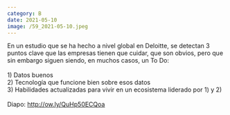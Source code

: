 ```yaml
--- 
category: B 
date: 2021-05-10 
image: /59_2021-05-10.jpeg 
--- 
```


En un estudio que se ha hecho a nivel global en Deloitte, se detectan 3 puntos clave que las empresas tienen que cuidar, que son obvios, pero que sin embargo siguen siendo, en muchos casos, un To Do:<br><br>1) Datos buenos<br>2) Tecnología que funcione bien sobre esos datos<br>3) Habilidades actualizadas para vivir en un ecosistema liderado por 1) y 2)<br><br>Diapo: http://ow.ly/QuHp50ECQoa